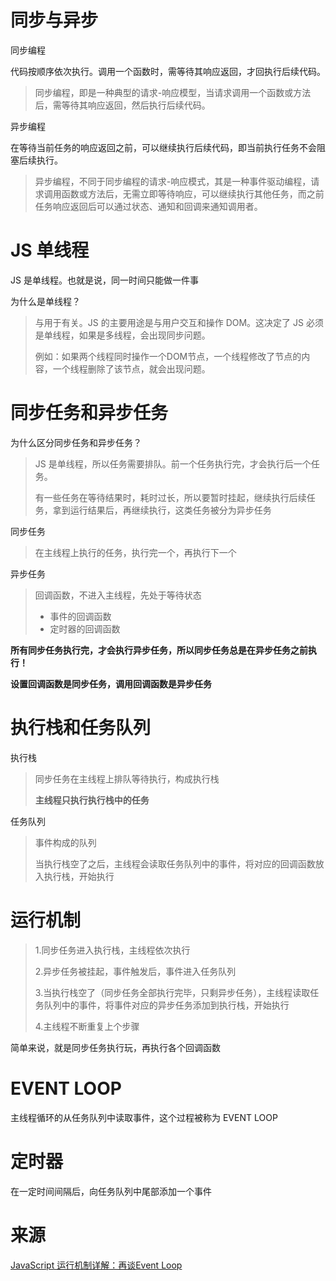 # 同步与异步

同步编程

代码按顺序依次执行。调用一个函数时，需等待其响应返回，才回执行后续代码。

> 同步编程，即是一种典型的请求-响应模型，当请求调用一个函数或方法后，需等待其响应返回，然后执行后续代码。

异步编程

在等待当前任务的响应返回之前，可以继续执行后续代码，即当前执行任务不会阻塞后续执行。

> 异步编程，不同于同步编程的请求-响应模式，其是一种事件驱动编程，请求调用函数或方法后，无需立即等待响应，可以继续执行其他任务，而之前任务响应返回后可以通过状态、通知和回调来通知调用者。

# JS 单线程

JS 是单线程。也就是说，同一时间只能做一件事

为什么是单线程？

> 与用于有关。JS 的主要用途是与用户交互和操作 DOM。这决定了 JS 必须是单线程，如果是多线程，会出现同步问题。
>
> 例如：如果两个线程同时操作一个DOM节点，一个线程修改了节点的内容，一个线程删除了该节点，就会出现问题。

# 同步任务和异步任务

为什么区分同步任务和异步任务？

> JS 是单线程，所以任务需要排队。前一个任务执行完，才会执行后一个任务。
>
> 有一些任务在等待结果时，耗时过长，所以要暂时挂起，继续执行后续任务，拿到运行结果后，再继续执行，这类任务被分为异步任务

同步任务

> 在主线程上执行的任务，执行完一个，再执行下一个

异步任务

> 回调函数，不进入主线程，先处于等待状态
>
> - 事件的回调函数
> - 定时器的回调函数

**所有同步任务执行完，才会执行异步任务，所以同步任务总是在异步任务之前执行！**

**设置回调函数是同步任务，调用回调函数是异步任务**

# 执行栈和任务队列

执行栈

> 同步任务在主线程上排队等待执行，构成执行栈
>
> **主线程只执行执行栈中的任务**

任务队列

> 事件构成的队列
>
> 当执行栈空了之后，主线程会读取任务队列中的事件，将对应的回调函数放入执行栈，开始执行

# 运行机制

> 1.同步任务进入执行栈，主线程依次执行
>
> 2.异步任务被挂起，事件触发后，事件进入任务队列
>
> 3.当执行栈空了（同步任务全部执行完毕，只剩异步任务），主线程读取任务队列中的事件，将事件对应的异步任务添加到执行栈，开始执行
>
> 4.主线程不断重复上个步骤

简单来说，就是同步任务执行玩，再执行各个回调函数

# EVENT LOOP

主线程循环的从任务队列中读取事件，这个过程被称为 EVENT LOOP

# 定时器

在一定时间间隔后，向任务队列中尾部添加一个事件

# 来源

[JavaScript 运行机制详解：再谈Event Loop](http://www.ruanyifeng.com/blog/2014/10/event-loop.html)